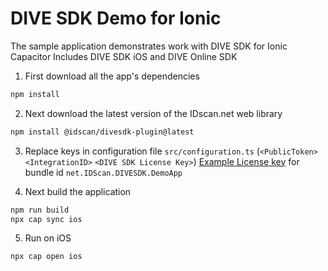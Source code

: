 # DIVE SDK Demo for Ionic

The sample application demonstrates work with DIVE SDK for Ionic Capacitor
Includes DIVE SDK iOS and DIVE Online SDK

1. First download  all the app's dependencies

```bash
npm install
```

2. Next download the latest version of the IDscan.net web library

```bash
npm install @idscan/divesdk-plugin@latest
```

3. Replace keys in configuration file `src/configuration.ts` (`<PublicToken>` `<IntegrationID>` `<DIVE SDK License Key>`)
   [Example License key](https://docs.idscan.net/dive/native-sdks/ios.html) for bundle id `net.IDScan.DIVESDK.DemoApp` 

4. Next build the application

```bash
npm run build
npx cap sync ios    
```

5. Run on iOS

```bash
npx cap open ios  
```

